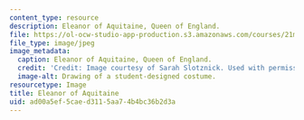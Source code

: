 ```yaml
---
content_type: resource
description: Eleanor of Aquitaine, Queen of England.
file: https://ol-ocw-studio-app-production.s3.amazonaws.com/courses/21m-732-beginning-costume-design-and-construction-fall-2008/ad00a5ef5caed3115aa74b4bc36b2d3a_eleanor.jpg
file_type: image/jpeg
image_metadata:
  caption: Eleanor of Aquitaine, Queen of England.
  credit: 'Credit: Image courtesy of Sarah Slotznick. Used with permission.'
  image-alt: Drawing of a student-designed costume.
resourcetype: Image
title: Eleanor of Aquitaine
uid: ad00a5ef-5cae-d311-5aa7-4b4bc36b2d3a
---
```

